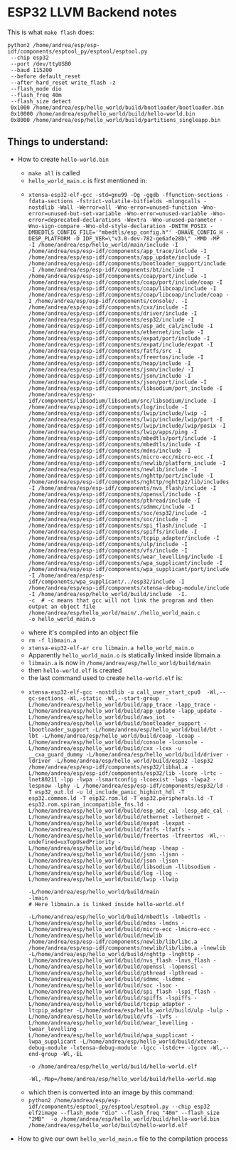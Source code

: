 # ESP32 LLVM Backend notes
This is what `make flash` does:
```
python2 /home/andrea/esp/esp-idf/components/esptool_py/esptool/esptool.py
 --chip esp32
 --port /dev/ttyUSB0
 --baud 115200
 --before default_reset
 --after hard_reset write_flash -z 
 --flash_mode dio
 --flash_freq 40m
 --flash_size detect
 0x1000 /home/andrea/esp/hello_world/build/bootloader/bootloader.bin 
 0x10000 /home/andrea/esp/hello_world/build/hello-world.bin
 0x8000 /home/andrea/esp/hello_world/build/partitions_singleapp.bin
```

## Things to understand:
- How to create `hello-world.bin`
    - `make all` is called
    - `hello_world_main.c` is first mentioned in:
    - ```
      xtensa-esp32-elf-gcc -std=gnu99 -Og -ggdb -ffunction-sections -fdata-sections -fstrict-volatile-bitfields -mlongcalls -nostdlib -Wall -Werror=all -Wno-error=unused-function -Wno-error=unused-but-set-variable -Wno-error=unused-variable -Wno-error=deprecated-declarations -Wextra -Wno-unused-parameter -Wno-sign-compare -Wno-old-style-declaration -DWITH_POSIX -DMBEDTLS_CONFIG_FILE='"mbedtls/esp_config.h"' -DHAVE_CONFIG_H -DESP_PLATFORM -D IDF_VER=\"v3.0-dev-782-ge6afe28b\" -MMD -MP   -I /home/andrea/esp/hello_world/main/include -I /home/andrea/esp/esp-idf/components/app_trace/include -I /home/andrea/esp/esp-idf/components/app_update/include -I /home/andrea/esp/esp-idf/components/bootloader_support/include -I /home/andrea/esp/esp-idf/components/bt/include -I /home/andrea/esp/esp-idf/components/coap/port/include -I /home/andrea/esp/esp-idf/components/coap/port/include/coap -I /home/andrea/esp/esp-idf/components/coap/libcoap/include -I /home/andrea/esp/esp-idf/components/coap/libcoap/include/coap -I /home/andrea/esp/esp-idf/components/console/. -I /home/andrea/esp/esp-idf/components/cxx/include -I /home/andrea/esp/esp-idf/components/driver/include -I /home/andrea/esp/esp-idf/components/esp32/include -I /home/andrea/esp/esp-idf/components/esp_adc_cal/include -I /home/andrea/esp/esp-idf/components/ethernet/include -I /home/andrea/esp/esp-idf/components/expat/port/include -I /home/andrea/esp/esp-idf/components/expat/include/expat -I /home/andrea/esp/esp-idf/components/fatfs/src -I /home/andrea/esp/esp-idf/components/freertos/include -I /home/andrea/esp/esp-idf/components/heap/include -I /home/andrea/esp/esp-idf/components/jsmn/include/ -I /home/andrea/esp/esp-idf/components/json/include -I /home/andrea/esp/esp-idf/components/json/port/include -I /home/andrea/esp/esp-idf/components/libsodium/port_include -I /home/andrea/esp/esp-idf/components/libsodium/libsodium/src/libsodium/include -I /home/andrea/esp/esp-idf/components/log/include -I /home/andrea/esp/esp-idf/components/lwip/include/lwip -I /home/andrea/esp/esp-idf/components/lwip/include/lwip/port -I /home/andrea/esp/esp-idf/components/lwip/include/lwip/posix -I /home/andrea/esp/esp-idf/components/lwip/apps/ping -I /home/andrea/esp/esp-idf/components/mbedtls/port/include -I /home/andrea/esp/esp-idf/components/mbedtls/include -I /home/andrea/esp/esp-idf/components/mdns/include -I /home/andrea/esp/esp-idf/components/micro-ecc/micro-ecc -I /home/andrea/esp/esp-idf/components/newlib/platform_include -I /home/andrea/esp/esp-idf/components/newlib/include -I /home/andrea/esp/esp-idf/components/nghttp/port/include -I /home/andrea/esp/esp-idf/components/nghttp/nghttp2/lib/includes -I /home/andrea/esp/esp-idf/components/nvs_flash/include -I /home/andrea/esp/esp-idf/components/openssl/include -I /home/andrea/esp/esp-idf/components/pthread/include -I /home/andrea/esp/esp-idf/components/sdmmc/include -I /home/andrea/esp/esp-idf/components/soc/esp32/include -I /home/andrea/esp/esp-idf/components/soc/include -I /home/andrea/esp/esp-idf/components/spi_flash/include -I /home/andrea/esp/esp-idf/components/spiffs/include -I /home/andrea/esp/esp-idf/components/tcpip_adapter/include -I /home/andrea/esp/esp-idf/components/ulp/include -I /home/andrea/esp/esp-idf/components/vfs/include -I /home/andrea/esp/esp-idf/components/wear_levelling/include -I /home/andrea/esp/esp-idf/components/wpa_supplicant/include -I /home/andrea/esp/esp-idf/components/wpa_supplicant/port/include -I /home/andrea/esp/esp-idf/components/wpa_supplicant/../esp32/include -I /home/andrea/esp/esp-idf/components/xtensa-debug-module/include -I /home/andrea/esp/hello_world/build/include  -I. 
      -c  # -c means that gcc will not link the program and then output an object file
      /home/andrea/esp/hello_world/main/./hello_world_main.c
      -o hello_world_main.o
      ```
    - where it's compiled into an object file
    - `rm -f libmain.a`
    - `xtensa-esp32-elf-ar cru libmain.a hello_world_main.o`
    - Apparently `hello_world_main.o` is statically linked inside libmain.a
    - `libmain.a` is now in `/home/andrea/esp/hello_world/build/main`
    - then `hello-world.elf` is created
    - the last command used to create `hello-world.elf` is:
    - ```
      xtensa-esp32-elf-gcc -nostdlib -u call_user_start_cpu0  -Wl,--gc-sections -Wl,-static -Wl,--start-group  -L/home/andrea/esp/hello_world/build/app_trace -lapp_trace -L/home/andrea/esp/hello_world/build/app_update -lapp_update -L/home/andrea/esp/hello_world/build/aws_iot  -L/home/andrea/esp/hello_world/build/bootloader_support -lbootloader_support -L/home/andrea/esp/hello_world/build/bt -lbt -L/home/andrea/esp/hello_world/build/coap -lcoap -L/home/andrea/esp/hello_world/build/console -lconsole -L/home/andrea/esp/hello_world/build/cxx -lcxx -u __cxa_guard_dummy -L/home/andrea/esp/hello_world/build/driver -ldriver -L/home/andrea/esp/hello_world/build/esp32 -lesp32 /home/andrea/esp/esp-idf/components/esp32/libhal.a -L/home/andrea/esp/esp-idf/components/esp32/lib -lcore -lrtc -lnet80211 -lpp -lwpa -lsmartconfig -lcoexist -lwps -lwpa2 -lespnow -lphy -L /home/andrea/esp/esp-idf/components/esp32/ld -T esp32_out.ld -u ld_include_panic_highint_hdl -T esp32.common.ld -T esp32.rom.ld -T esp32.peripherals.ld -T esp32.rom.spiram_incompatible_fns.ld -L/home/andrea/esp/hello_world/build/esp_adc_cal -lesp_adc_cal -L/home/andrea/esp/hello_world/build/ethernet -lethernet -L/home/andrea/esp/hello_world/build/expat -lexpat -L/home/andrea/esp/hello_world/build/fatfs -lfatfs -L/home/andrea/esp/hello_world/build/freertos -lfreertos -Wl,--undefined=uxTopUsedPriority -L/home/andrea/esp/hello_world/build/heap -lheap -L/home/andrea/esp/hello_world/build/jsmn -ljsmn -L/home/andrea/esp/hello_world/build/json -ljson -L/home/andrea/esp/hello_world/build/libsodium -llibsodium -L/home/andrea/esp/hello_world/build/log -llog -L/home/andrea/esp/hello_world/build/lwip -llwip 

      -L/home/andrea/esp/hello_world/build/main
      -lmain
      # Here libmain.a is linked inside hello-world.elf

      -L/home/andrea/esp/hello_world/build/mbedtls -lmbedtls -L/home/andrea/esp/hello_world/build/mdns -lmdns -L/home/andrea/esp/hello_world/build/micro-ecc -lmicro-ecc -L/home/andrea/esp/hello_world/build/newlib /home/andrea/esp/esp-idf/components/newlib/lib/libc.a /home/andrea/esp/esp-idf/components/newlib/lib/libm.a -lnewlib -L/home/andrea/esp/hello_world/build/nghttp -lnghttp -L/home/andrea/esp/hello_world/build/nvs_flash -lnvs_flash -L/home/andrea/esp/hello_world/build/openssl -lopenssl -L/home/andrea/esp/hello_world/build/pthread -lpthread -L/home/andrea/esp/hello_world/build/sdmmc -lsdmmc -L/home/andrea/esp/hello_world/build/soc -lsoc -L/home/andrea/esp/hello_world/build/spi_flash -lspi_flash -L/home/andrea/esp/hello_world/build/spiffs -lspiffs -L/home/andrea/esp/hello_world/build/tcpip_adapter -ltcpip_adapter -L/home/andrea/esp/hello_world/build/ulp -lulp -L/home/andrea/esp/hello_world/build/vfs -lvfs -L/home/andrea/esp/hello_world/build/wear_levelling -lwear_levelling -L/home/andrea/esp/hello_world/build/wpa_supplicant -lwpa_supplicant -L/home/andrea/esp/hello_world/build/xtensa-debug-module -lxtensa-debug-module -lgcc -lstdc++ -lgcov -Wl,--end-group -Wl,-EL
      
      -o /home/andrea/esp/hello_world/build/hello-world.elf
      
      -Wl,-Map=/home/andrea/esp/hello_world/build/hello-world.map
        ```
    - which then is converted into an image by this command:
    - `python2 /home/andrea/esp/esp-idf/components/esptool_py/esptool/esptool.py --chip esp32 elf2image --flash_mode "dio" --flash_freq "40m" --flash_size "2MB"  -o /home/andrea/esp/hello_world/build/hello-world.bin /home/andrea/esp/hello_world/build/hello-world.elf`


- How to give our own `hello_world_main.o` file to the compilation process
